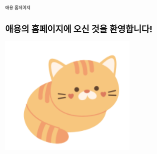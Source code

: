 <!DOCTYPE html>
<html lang="ko">
<head>
  <meta charset="UTF-8" />
 애용 홈페이지
</head>
<body>
  <h1> 애용의 홈페이지에 오신 것을 환영합니다! </h1>
  
  <!-- 이미지 표시 -->
  <img src="naju.jpg.png" alt="" width="400">
  
</body>
</html>

